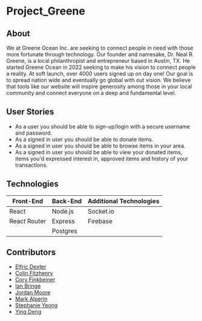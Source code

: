 # Project_Greene

## About 
We at Greene Ocean Inc. are seeking to connect people in need with those more fortunate through technology. Our founder and namesake, Dr. Neal R. Greene, is a local philanthropist and entrepreneur based in Austin, TX. He started Greene Ocean in 2022 seeking to make his vision to connect people a reality. At soft launch, over 4000 users signed up on day one! Our goal is to spread nation wide and eventually go global with out vision. We believe that tools like our website will inspire generosity among those in your local community and connect everyone on a deep and fundamental level.

## User Stories
- As a user you should be able to sign-up/login with a secure username and password. 
- As a signed in user you should be able to donate items.
- As a signed in user you should be able to browse items in your area. 
- As a signed in user you should be able to view your donated items, items you'd expressed interest in, approved items and history of your transactions. 

## Technologies
| Front-End  | Back-End |  Additional Technologies  |
| ------------- | ------------- | -------------     | 
| React |  Node.js | Socket.io |
| React Router |  Express | Firebase |
|  |  Postgres | 



## Contributors 
* [Elfric Dexter](https://github.com/7socks)
* [Colin Fitzhenry](https://github.com/cgf5033)
* [Cory Finkbeiner](https://github.com/coryFinkbeiner)
* [Ian Bringe](https://github.com/Doobss)
* [Jordan Moore](https://github.com/jordo-mordo)
* [Mark Alperin](https://github.com/MarkAlperin)
* [Stephanie Yeong](https://github.com/positivefx)
* [Ying Deng](https://github.com/dybn7758)


